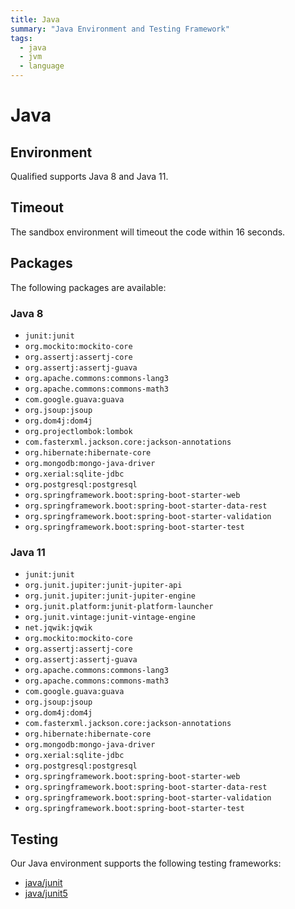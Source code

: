 ```yaml
---
title: Java
summary: "Java Environment and Testing Framework"
tags:
  - java
  - jvm
  - language
---
```


# Java

## Environment

Qualified supports Java 8 and Java 11.

## Timeout

The sandbox environment will timeout the code within 16 seconds.

## Packages

The following packages are available:

### Java 8

- `junit:junit`
- `org.mockito:mockito-core`
- `org.assertj:assertj-core`
- `org.assertj:assertj-guava`
- `org.apache.commons:commons-lang3`
- `org.apache.commons:commons-math3`
- `com.google.guava:guava`
- `org.jsoup:jsoup`
- `org.dom4j:dom4j`
- `org.projectlombok:lombok`
- `com.fasterxml.jackson.core:jackson-annotations`
- `org.hibernate:hibernate-core`
- `org.mongodb:mongo-java-driver`
- `org.xerial:sqlite-jdbc`
- `org.postgresql:postgresql`
- `org.springframework.boot:spring-boot-starter-web`
- `org.springframework.boot:spring-boot-starter-data-rest`
- `org.springframework.boot:spring-boot-starter-validation`
- `org.springframework.boot:spring-boot-starter-test`


### Java 11

- `junit:junit`
- `org.junit.jupiter:junit-jupiter-api`
- `org.junit.jupiter:junit-jupiter-engine`
- `org.junit.platform:junit-platform-launcher`
- `org.junit.vintage:junit-vintage-engine`
- `net.jqwik:jqwik`
- `org.mockito:mockito-core`
- `org.assertj:assertj-core`
- `org.assertj:assertj-guava`
- `org.apache.commons:commons-lang3`
- `org.apache.commons:commons-math3`
- `com.google.guava:guava`
- `org.jsoup:jsoup`
- `org.dom4j:dom4j`
- `com.fasterxml.jackson.core:jackson-annotations`
- `org.hibernate:hibernate-core`
- `org.mongodb:mongo-java-driver`
- `org.xerial:sqlite-jdbc`
- `org.postgresql:postgresql`
- `org.springframework.boot:spring-boot-starter-web`
- `org.springframework.boot:spring-boot-starter-data-rest`
- `org.springframework.boot:spring-boot-starter-validation`
- `org.springframework.boot:spring-boot-starter-test`


## Testing

Our Java environment supports the following testing frameworks:

- [java/junit](/reference/languages/java/junit)
- [java/junit5](/reference/languages/java/junit5)
